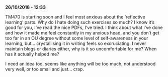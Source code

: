 **26/10/2018 - 12:33**

TM470 is starting soon and I feel most anxious about the ‘reflective learning’ parts. Why do I hate doing such exercises so much? I know it’s good for you, I’ve read the nice PDFs, I’ve tried. I think about what I’ve done and how it made me feel constantly in my anxious head, and you don’t get too far in an OU degree without some level of self-awareness in your learning, but… crystallising it in writing feels so excruciating. I never maintain blogs or diaries either, why is it so uncomfortable for me? When has it actually helped me?

I need an idea too, seems like anything will be too much, not understood very well, or too small and just… crap.
